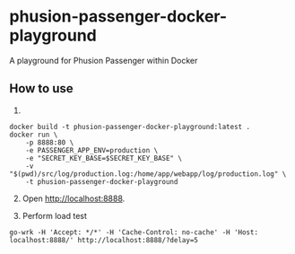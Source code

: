 # phusion-passenger-docker-playground

A playground for Phusion Passenger within Docker

## How to use

1.
```shell
docker build -t phusion-passenger-docker-playground:latest .
docker run \
    -p 8888:80 \
    -e PASSENGER_APP_ENV=production \
    -e "SECRET_KEY_BASE=$SECRET_KEY_BASE" \
    -v "$(pwd)/src/log/production.log:/home/app/webapp/log/production.log" \
    -t phusion-passenger-docker-playground
```
2. Open <http://localhost:8888>.

3. Perform load test

```shell
go-wrk -H 'Accept: */*' -H 'Cache-Control: no-cache' -H 'Host: localhost:8888/' http://localhost:8888/?delay=5
```
